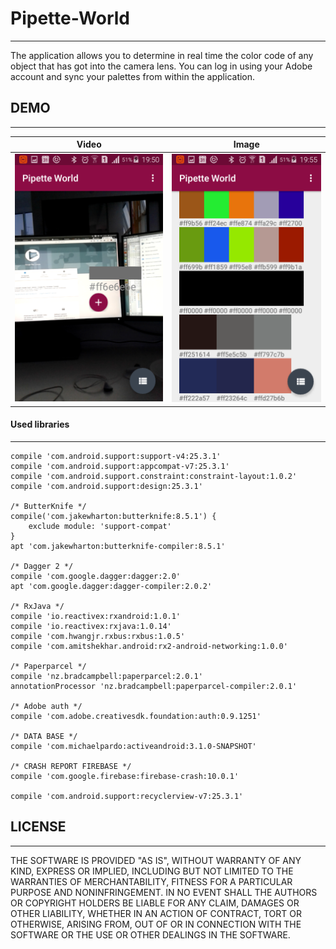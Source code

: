 # Pipette-World
---
The application allows you to determine in real time the color code of any object that has got into the camera lens. You can log in using your Adobe account and sync your palettes from within the application.
## DEMO
---
Video |Image
-------------|----------------- 
[![](https://github.com/dashika/Pipette-World/blob/master/img/img1.png)](https://youtu.be/U_CL1lSrQ_g) |  ![](https://github.com/dashika/Pipette-World/blob/master/img/img2.png)

#### Used libraries
---
    compile 'com.android.support:support-v4:25.3.1'
    compile 'com.android.support:appcompat-v7:25.3.1'
    compile 'com.android.support.constraint:constraint-layout:1.0.2'
    compile 'com.android.support:design:25.3.1'

    /* ButterKnife */
    compile('com.jakewharton:butterknife:8.5.1') {
        exclude module: 'support-compat'
    }
    apt 'com.jakewharton:butterknife-compiler:8.5.1'

    /* Dagger 2 */
    compile 'com.google.dagger:dagger:2.0'
    apt 'com.google.dagger:dagger-compiler:2.0.2'

    /* RxJava */
    compile 'io.reactivex:rxandroid:1.0.1'
    compile 'io.reactivex:rxjava:1.0.14'
    compile 'com.hwangjr.rxbus:rxbus:1.0.5'
    compile 'com.amitshekhar.android:rx2-android-networking:1.0.0'

    /* Paperparcel */
    compile 'nz.bradcampbell:paperparcel:2.0.1'
    annotationProcessor 'nz.bradcampbell:paperparcel-compiler:2.0.1'

    /* Adobe auth */
    compile 'com.adobe.creativesdk.foundation:auth:0.9.1251'

    /* DATA BASE */
    compile 'com.michaelpardo:activeandroid:3.1.0-SNAPSHOT'

    /* CRASH REPORT FIREBASE */
    compile 'com.google.firebase:firebase-crash:10.0.1'

    compile 'com.android.support:recyclerview-v7:25.3.1'
    
## LICENSE
---
THE SOFTWARE IS PROVIDED "AS IS", WITHOUT WARRANTY OF ANY KIND, EXPRESS OR
IMPLIED, INCLUDING BUT NOT LIMITED TO THE WARRANTIES OF MERCHANTABILITY,
FITNESS FOR A PARTICULAR PURPOSE AND NONINFRINGEMENT. IN NO EVENT SHALL THE
AUTHORS OR COPYRIGHT HOLDERS BE LIABLE FOR ANY CLAIM, DAMAGES OR OTHER
LIABILITY, WHETHER IN AN ACTION OF CONTRACT, TORT OR OTHERWISE, ARISING FROM,
OUT OF OR IN CONNECTION WITH THE SOFTWARE OR THE USE OR OTHER DEALINGS IN
THE SOFTWARE.
